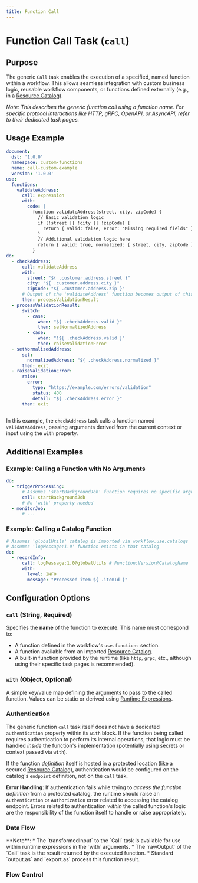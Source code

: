 ```yaml
---
title: Function Call
---
```


# Function Call Task (`call`)

## Purpose

The generic `Call` task enables the execution of a specified, named function within a workflow. This allows seamless integration with custom business logic, reusable workflow components, or functions defined externally (e.g., in a [Resource Catalog](dsl-resource-catalog.md)).

*Note: This describes the generic function call using a function name. For specific protocol interactions like HTTP, gRPC, OpenAPI, or AsyncAPI, refer to their dedicated task pages.*

## Usage Example

```yaml
document:
  dsl: '1.0.0'
  namespace: custom-functions
  name: call-custom-example
  version: '1.0.0'
use:
  functions:
    validateAddress:
      call: expression
      with:
        code: |
          function validateAddress(street, city, zipCode) {
            // Basic validation logic
            if (!street || !city || !zipCode) {
              return { valid: false, error: "Missing required fields" };
            }
            // Additional validation logic here
            return { valid: true, normalized: { street, city, zipCode } };
          }
do:
  - checkAddress:
      call: validateAddress
      with:
        street: "${ .customer.address.street }"
        city: "${ .customer.address.city }"
        zipCode: "${ .customer.address.zip }"
      # Output of the 'validateAddress' function becomes output of this task
      then: processValidationResult
  - processValidationResult:
      switch:
        - case:
            when: "${ .checkAddress.valid }"
            then: setNormalizedAddress
        - case:
            when: "!${ .checkAddress.valid }"
            then: raiseValidationError
  - setNormalizedAddress:
      set:
        normalizedAddress: "${ .checkAddress.normalized }"
      then: exit
  - raiseValidationError:
      raise:
        error:
          type: "https://example.com/errors/validation"
          status: 400
          detail: "${ .checkAddress.error }"
      then: exit
          
```

In this example, the `checkAddress` task calls a function named `validateAddress`, passing arguments derived from the current context or input using the `with` property.

## Additional Examples

### Example: Calling a Function with No Arguments

```yaml
do:
  - triggerProcessing:
      # Assumes 'startBackgroundJob' function requires no specific arguments
      call: startBackgroundJob 
      # No 'with' property needed
  - monitorJob:
      # ...
```

### Example: Calling a Catalog Function

```yaml
# Assumes 'globalUtils' catalog is imported via workflow.use.catalogs
# Assumes 'logMessage:1.0' function exists in that catalog
do:
  - recordInfo:
      call: logMessage:1.0@globalUtils # Function:Version@CatalogName
      with:
        level: INFO
        message: "Processed item ${ .itemId }"
```

## Configuration Options

### `call` (String, Required)

Specifies the **name** of the function to execute. This name must correspond to:

*   A function defined in the workflow's `use.functions` section.
*   A function available from an imported [Resource Catalog](dsl-resource-catalog.md).
*   A built-in function provided by the runtime (like `http`, `grpc`, etc., although using their specific task pages is recommended).

### `with` (Object, Optional)

A simple key/value map defining the arguments to pass to the called function. Values can be static or derived using [Runtime Expressions](dsl-runtime-expressions.md).

### Authentication

The generic function `call` task itself does not have a dedicated `authentication` property within its `with` block. If the function being called requires authentication to perform its internal operations, that logic must be handled *inside* the function's implementation (potentially using secrets or context passed via `with`).

If the function *definition* itself is hosted in a protected location (like a secured [Resource Catalog](dsl-resource-catalog.md)), authentication would be configured on the catalog's `endpoint` definition, not on the `call` task.

**Error Handling**: If authentication fails while trying to *access the function definition* from a protected catalog, the runtime should raise an `Authentication` or `Authorization` error related to accessing the catalog endpoint. Errors related to authentication *within* the called function's logic are the responsibility of the function itself to handle or raise appropriately.

### Data Flow
<include from="_common-task-data-flow.md" element-id="common-data-flow"/>
**Note**:
*   The `transformedInput` to the `Call` task is available for use within runtime expressions in the `with` arguments.
*   The `rawOutput` of the `Call` task is the result returned by the executed function.
*   Standard `output.as` and `export.as` process this function result.

### Flow Control
<include from="_common-task-flow_control.md" element-id="common-flow-control"/> 
